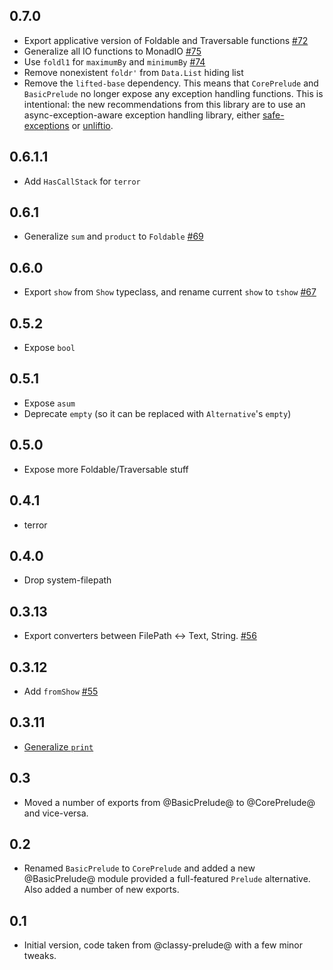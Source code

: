 ## 0.7.0

* Export applicative version of Foldable and Traversable functions [#72](https://github.com/snoyberg/basic-prelude/issues/72)
* Generalize all IO functions to MonadIO [#75](https://github.com/snoyberg/basic-prelude/issues/75)
* Use `foldl1` for `maximumBy` and `minimumBy` [#74](https://github.com/snoyberg/basic-prelude/issues/74)
* Remove nonexistent `foldr'` from `Data.List` hiding list
* Remove the `lifted-base` dependency. This means that `CorePrelude`
  and `BasicPrelude` no longer expose any exception handling
  functions. This is intentional: the new recommendations from this
  library are to use an async-exception-aware exception handling
  library, either
  [safe-exceptions](https://haskell-lang.org/library/safe-exceptions)
  or [unliftio](https://www.stackage.org/package/unliftio).

## 0.6.1.1

* Add `HasCallStack` for `terror`

## 0.6.1

* Generalize `sum` and `product` to `Foldable` [#69](https://github.com/snoyberg/basic-prelude/issues/69)

## 0.6.0

* Export `show` from `Show` typeclass, and rename current `show` to `tshow` [#67](https://github.com/snoyberg/basic-prelude/issues/67)

## 0.5.2

* Expose `bool`

## 0.5.1

* Expose `asum`
* Deprecate `empty` (so it can be replaced with `Alternative`'s `empty`)

## 0.5.0

* Expose more Foldable/Traversable stuff

## 0.4.1

* terror

## 0.4.0

* Drop system-filepath

## 0.3.13

* Export converters between FilePath <-> Text, String. [#56](https://github.com/snoyberg/basic-prelude/pull/56)

## 0.3.12

* Add `fromShow` [#55](https://github.com/snoyberg/basic-prelude/pull/55)

## 0.3.11

* [Generalize `print`](https://github.com/snoyberg/basic-prelude/pull/51)

## 0.3

* Moved a number of exports from @BasicPrelude@ to @CorePrelude@ and vice-versa.

## 0.2

* Renamed `BasicPrelude` to `CorePrelude` and added a new @BasicPrelude@ module
provided a full-featured `Prelude` alternative. Also added a number of new
exports.

## 0.1

* Initial version, code taken from @classy-prelude@ with a few minor tweaks.
